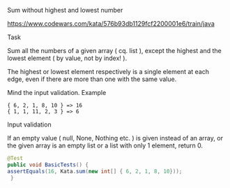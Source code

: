 Sum without highest and lowest number

https://www.codewars.com/kata/576b93db1129fcf2200001e6/train/java

Task

Sum all the numbers of a given array ( cq. list ), except the highest and the lowest element ( by value, not by index! ).

The highest or lowest element respectively is a single element at each edge, even if there are more than one with the same value.

Mind the input validation.
Example

```
{ 6, 2, 1, 8, 10 } => 16
{ 1, 1, 11, 2, 3 } => 6
```

Input validation

If an empty value ( null, None, Nothing etc. ) is given instead of an array, or the given array is an empty list or a list with only 1 element, return 0.

```java
@Test
public void BasicTests() {
assertEquals(16, Kata.sum(new int[] { 6, 2, 1, 8, 10}));
 }
```
